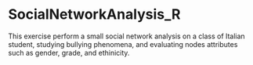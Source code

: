 # SocialNetworkAnalysis_R
This exercise perform a small social network analysis on a class of Italian student, studying bullying phenomena, and evaluating nodes attributes such as gender, grade, and ethinicity.
